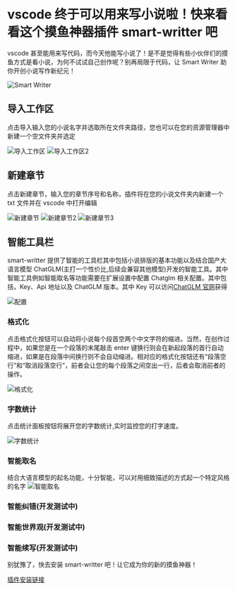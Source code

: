 # vscode 终于可以用来写小说啦！快来看看这个摸鱼神器插件 smart-writter 吧

vscode 甚至能用来写代码，而今天他能写小说了！是不是觉得有些小伙伴们的摸鱼方式是看小说，为何不试试自己创作呢？别再局限于代码，让 Smart Writer 助你开创小说写作新纪元！

![Smart Writer](https://raw.githubusercontent.com/blackteam-xingyu/smart-writter/master/doc/image/editer.png)

## 导入工作区

点击导入输入您的小说名字并选取所在文件夹路径，您也可以在您的资源管理器中新建一个空文件夹并选定

![导入工作区](https://raw.githubusercontent.com/blackteam-xingyu/smart-writter/master/doc/image/import.png)
![导入工作区2](https://raw.githubusercontent.com/blackteam-xingyu/smart-writter/master/doc/image/import-2.png)

## 新建章节

点击新建章节，输入您的章节序号和名称，插件将在您的小说文件夹内新建一个 txt 文件并在 vscode 中打开编辑

![新建章节](https://raw.githubusercontent.com/blackteam-xingyu/smart-writter/master/doc/image/new.png)
![新建章节2](https://raw.githubusercontent.com/blackteam-xingyu/smart-writter/master/doc/image/new-2.png)
![新建章节3](https://raw.githubusercontent.com/blackteam-xingyu/smart-writter/master/doc/image/new-3.png)

## 智能工具栏

smart-writter 提供了智能的工具栏其中包括小说排版的基本功能以及结合国产大语言模型 ChatGLM(主打一个性价比,后续会兼容其他模型)开发的智能工具。其中智能工具例如智能取名等功能需要在扩展设置中配置 Chatglm 相关配置。其中包括，Key、Api 地址以及 ChatGLM 版本。其中 Key 可以访问[ChatGLM 官网](https://open.bigmodel.cn/overview 'ChatGLM官网')获得

![配置](https://raw.githubusercontent.com/blackteam-xingyu/smart-writter/master/doc/image/setting.png)

### 格式化

点击格式化按钮可以自动将小说每个段首空两个中文字符的缩进。当然，在创作过程中，如果您是在一个段落的末尾敲击 enter 键换行则会在新起段落的首行自动缩进，如果是在段落中间换行则不会自动缩进。相对应的格式化按钮还有“段落空行”和“取消段落空行”，前者会让您的每个段落之间空出一行，后者会取消前者的操作。

![格式化](https://raw.githubusercontent.com/blackteam-xingyu/smart-writter/master/doc/image/formate.png)

### 字数统计

点击统计面板按钮将展开您的字数统计,实时监控您的打字速度。

![字数统计](https://raw.githubusercontent.com/blackteam-xingyu/smart-writter/master/doc/image/detail.png)

### 智能取名

结合大语言模型的起名功能，十分智能，可以对用细致描述的方式起一个特定风格的名字
![智能取名](https://raw.githubusercontent.com/blackteam-xingyu/smart-writter/master/doc/image/named.png)

### 智能纠错(开发测试中)

### 智能世界观(开发测试中)

### 智能续写(开发测试中)

别犹豫了，快去安装 smart-writter 吧！让它成为你的新的摸鱼神器！

[插件安装链接](https://marketplace.visualstudio.com/items?itemName=tangxy.smart-writter)
